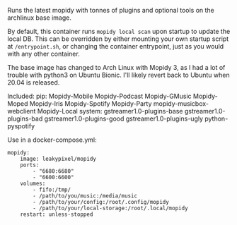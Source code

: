 Runs the latest mopidy with tonnes of plugins and optional tools on the
archlinux base image. 

By default, this container runs `mopidy local scan` upon startup to update the
local DB. This can be overridden by either mounting your own startup script at
`/entrypoint.sh`, or changing the container entrypoint, just as you would with any
other container.

The base image has changed to Arch Linux with Mopidy 3, as I had a lot of trouble
with python3 on Ubuntu Bionic. I'll likely revert back to Ubuntu when 20.04 is
released.

Included:
  pip: Mopidy-Mobile Mopidy-Podcast Mopidy-GMusic Mopidy-Moped Mopidy-Iris Mopidy-Spotify Mopidy-Party mopidy-musicbox-webclient Mopidy-Local
  system: gstreamer1.0-plugins-base gstreamer1.0-plugins-bad gstreamer1.0-plugins-good gstreamer1.0-plugins-ugly python-pyspotify

Use in a docker-compose.yml:
```
mopidy:
    image: leakypixel/mopidy
    ports:
        - "6680:6680"
        - "6600:6600"
    volumes:
        - fifo:/tmp/
        - /path/to/you/music:/media/music
        - /path/to/your/config:/root/.config/mopidy
        - /path/to/your/local-storage:/root/.local/mopidy
    restart: unless-stopped
```
